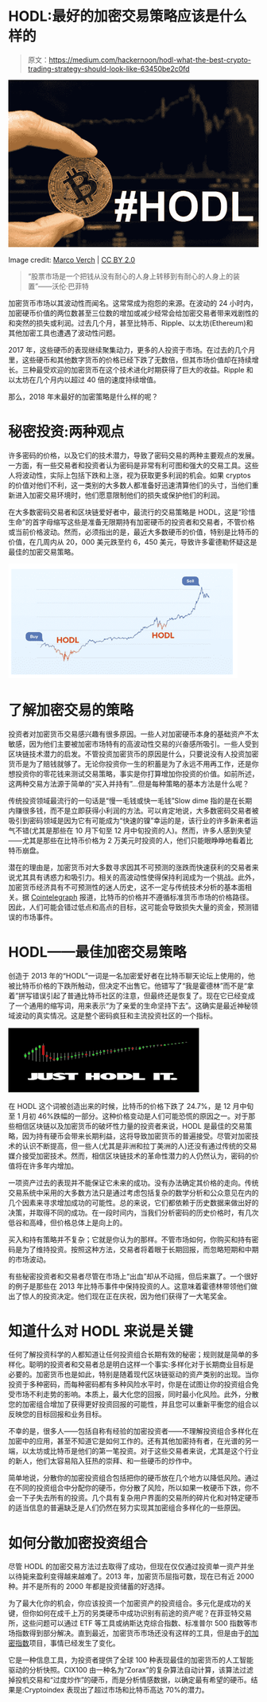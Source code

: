 # HODL:最好的加密交易策略应该是什么样的

> 原文：<https://medium.com/hackernoon/hodl-what-the-best-crypto-trading-strategy-should-look-like-63450be2c0fd>

![](img/7948c57be75a53ce477f3cbf32e9fdb6.png)

Image credit: [Marco Verch](https://www.flickr.com/photos/30478819@N08/38976727855/) | [CC BY 2.0](https://creativecommons.org/licenses/by/2.0/)

> “股票市场是一个把钱从没有耐心的人身上转移到有耐心的人身上的装置”——沃伦·巴菲特

加密货币市场以其波动性而闻名。这常常成为抱怨的来源。在波动的 24 小时内，加密硬币价值的两位数甚至三位数的增加或减少经常会给加密交易者带来戏剧性的和突然的损失或利润。过去几个月，甚至比特币、Ripple、以太坊(Ethereum)和其他加密工具也遭遇了波动性问题。

2017 年，这些硬币的表现继续聚集动力，更多的人投资于市场。在过去的几个月里，这些硬币和其他数字货币的价格已经下跌了无数倍，但其市场价值却在持续增长。三种最受欢迎的加密货币在这个技术进化时期获得了巨大的收益。Ripple 和以太坊在几个月内以超过 40 倍的速度持续增值。

那么，2018 年末最好的加密策略是什么样的呢？

# **秘密投资:两种观点**

许多密码的价格，以及它们的技术潜力，导致了密码交易的两种主要观点的发展。一方面，有一些交易者和投资者认为密码是非常有利可图和强大的交易工具。这些人将波动性，实际上包括下跌和上涨，视为获取更多利润的机会。如果 cryptos 的价值对他们不利，这一类别的大多数人都准备好迅速清算他们的头寸，当他们重新进入加密交易环境时，他们愿意限制他们的损失或保护他们的利润。

在大多数密码交易者和区块链爱好者中，最流行的交易策略是 HODL，这是“珍惜生命”的首字母缩写这些是准备无限期持有加密硬币的投资者和交易者，不管价格或当前价格波动。然而，必须指出的是，最近大多数硬币的价值，特别是比特币的价值，在几周内从 20，000 美元跌至约 6，450 美元，导致许多霍德勒怀疑这是最佳的加密交易策略。

![](img/b3f985cd7cb6641f2623116b6d7dcfa2.png)

# **了解加密交易的策略**

投资者对加密货币交易感兴趣有很多原因。一些人对加密硬币本身的基础资产不太敏感，因为他们主要被加密市场特有的高波动性交易的兴奋感所吸引。一些人受到区块链技术潜力的启发。不管投资加密货币的原因是什么，只要说没有人投资加密货币是为了赔钱就够了。无论你投资你一生的积蓄是为了永远不用再工作，还是你想投资你的零花钱来测试交易策略，事实是你打算增加你投资的价值。如前所述，这两种交易方法源于简单的“买入并持有”…但是每种策略的基本方法是什么呢？

传统投资领域最流行的一句话是“慢一毛钱或快一毛钱”Slow dime 指的是在长期内赚很多钱，而不是立即获得小利润的方法。可以肯定地说，大多数密码交易者被吸引到密码领域是因为它有可能成为“快速的镍”幸运的是，该行业的许多新来者运气不错(尤其是那些在 10 月下旬至 12 月中旬投资的人)。然而，许多人感到失望——尤其是那些在比特币价格为 2 万美元时投资的人，他们只能眼睁睁地看着比特币崩盘。

潜在的理由是，加密货币对大多数寻求因其不可预测的涨跌而快速获利的交易者来说尤其具有诱惑力和吸引力。相关的高波动性使得保持利润成为一个挑战。此外，加密货币经济具有不可预测性的迷人历史，这不一定与传统技术分析的基本面相关。据 [Cointelegraph](https://cointelegraph.com/news/heres-how-world-fiat-money-affects-bitcoin-price) 报道，比特币的价格并不遵循标准货币市场的价格路径。因此，人们可能会错过低点和高点的目标，这可能会导致损失大量的资金，预测错误的市场事件。

# **HODL——最佳加密交易策略**

创造于 2013 年的“HODL”一词是一名加密爱好者在比特币聊天论坛上使用的，他被比特币价格的下跌所触动，但决定不出售它。他错写了“我是霍德林”而不是“拿着”拼写错误引起了普通比特币社区的注意，但最终还是恢复了。现在它已经变成了一个通用的缩写词，用来表示“为了亲爱的生命坚持下去”。这确实是最近神秘领域波动的真实情况。这是整个密码疯狂和主流投资社区的一个指标。

![](img/e6f12122b666c87cf242b3b5400bf04a.png)

在 HODL 这个词被创造出来的时候，比特币的价格下跌了 24.7%，是 12 月中旬至 1 月初 46%跌幅的一部分。这种价格变动是人们可能恐慌的原因之一。对于那些相信区块链以及加密货币的破坏性力量的投资者来说，HODL 是最佳的交易策略，因为持有硬币会带来长期利益，这将导致加密货币的普遍接受。尽管对加密技术的认识不断提高，但一些人(尤其是非洲和拉丁美洲的人)还没有通过传统的交易媒介接受加密技术。然而，相信区块链技术的革命性潜力的人仍然认为，密码的价值将在许多年内增加。

一项资产过去的表现并不能保证它未来的成功。没有办法确定其价格的走向。传统交易系统中采用的大多数方法只是通过考虑包括复杂的数学分析和公众意见在内的几个因素来寻求增加成功的可能性。总的来说，它们都依赖于历史数据来做出好的决策，并取得不同的成功。在一段时间内，当我们分析密码的历史价格时，有几次低谷和高峰，但价格总体上是向上的。

买入和持有策略并不复杂；它就是你认为的那样。不管市场如何，你购买和持有密码是为了维持投资。按照这种方法，交易者将着眼于长期回报，而忽略短期和中期的市场波动。

有些秘密投资者和交易者尽管在市场上“出血”却从不动摇，但后来赢了。一个很好的例子是那些在 2013 年比特币事件中保持投资的人。这意味着霍德林带领他们做出了惊人的投资决定。他们现在正在庆祝，因为他们获得了一大笔奖金。

# **知道什么对 HODL 来说是关键**

任何了解投资科学的人都知道让任何投资组合长期有效的秘密；规则就是简单的多样化。聪明的投资者和交易者总是明白这样一个事实:多样化对于长期商业目标是必要的。加密货币也是如此，特别是随着现代区块链驱动的资产类别的出现。当你投资于多种密码，而每种密码都有多种风险水平时，你是在试图让你的投资组合免受市场不利走势的影响。本质上，最大化您的回报，同时最小化风险。此外，分散您的加密组合增加了获得更好投资回报的可能性，并且您可以重新平衡您的组合以反映您的目标回报和业务目标。

不幸的是，很多人——包括自称有经验的加密投资者——不理解投资组合多样化在加密中的应用，甚至不知道它是如何工作的。还有其他加密持有者，在光谱的另一端，以太坊或比特币是他们的第一笔投资。对于这些交易者来说，尤其是这个行业的新人，他们太容易陷入狂热的崇拜、和一些硬币的炒作中。

简单地说，分散你的加密投资组合包括把你的硬币放在几个地方以降低风险。通过在不同的投资组合中分配你的硬币，你分散了风险，所以如果一枚硬币下跌，你不会一下子失去所有的投资。几个具有复杂用户界面的交易所的碎片化和对特定硬币的适当信息的普遍缺乏是人们仍然在努力实现其加密组合多样化的一些原因。

# **如何分散加密投资组合**

尽管 HODL 的加密交易方法过去取得了成功，但现在仅仅通过投资单一资产并坐以待毙来盈利变得越来越难了。2013 年，加密货币屈指可数，现在已有近 2000 种。并不是所有的 2000 年都是投资储蓄的好选择。

为了最大化你的机会，你应该投资一个加密资产的投资组合。多元化是成功的关键，但你如何在成千上万的另类硬币中成功识别有前途的资产呢？在菲亚特交易所，这些问题可以通过 ETF 等工具或纳斯达克综合指数、标准普尔 500 指数等市场指数得到部分解决。直到最近，加密货币市场还没有这样的工具，但是由于[的加密指数](https://cryptoindex.io/)项目，事情已经发生了变化。

它是一种信息工具，为投资者提供了全球 100 种表现最佳的加密货币的人工智能驱动的分析快照。CIX100 由一种名为“Zorax”的复杂算法自动计算，该算法过滤掉投机交易和“过度炒作”的硬币，而是分析情感数据，以确定最有希望的硬币。结果是:Cryptoindex 表现出了超过市场和比特币高达 70%的潜力。